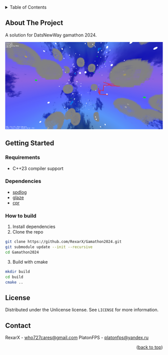 <a name="readme-top"></a>

<details>
  <summary>Table of Contents</summary>
  <ol>
    <li>
      <a href="#about-the-project">About The Project</a>
    </li>
    <li>
      <a href="#getting-started">Getting Started</a>
      <ul>
        <li><a href="#requirements">Requirements</a></li>
        <li><a href="#how-to-build">How to build</a></li>
      </ul>
    </li>
    <li><a href="#license">License</a></li>
    <li><a href="#contact">Contact</a></li>
  </ol>
</details>

## About The Project

A solution for DatsNewWay gamathon 2024.

![screenshot](Images/Snake3D_gQBbOmI1Bz.png)

## Getting Started

### Requirements

* C++23 compiler support

### Dependencies

* [spdlog](https://github.com/gabime/spdlog)
* [glaze](https://github.com/stephenberry/glaze)
* [cpr](https://github.com/libcpr/cpr)

### How to build

1. Install dependencies
2. Clone the repo

```sh
git clone https://github.com/RexarX/Gamathon2024.git
git submodule update --init --recursive
cd Gamathon2024
```

3. Build with cmake

```sh
mkdir build
cd build
cmake ..
```

## License

Distributed under the Unlicense license. See `LICENSE` for more information.

## Contact

RexarX - who727cares@gmail.com
PlatonFPS - platonfps@yandex.ru

<p align="right">(<a href="#readme-top">back to top</a>)</p>
